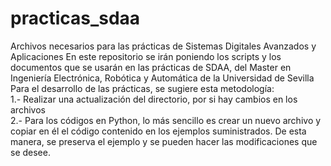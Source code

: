 # practicas_sdaa
Archivos necesarios para las prácticas de Sistemas Digitales Avanzados y Aplicaciones
En este repositorio se irán poniendo los scripts y los documentos que se usarán en las prácticas de SDAA, del Master en Ingeniería Electrónica, Robótica y Automática de la Universidad de Sevilla
</br>
Para el desarrollo de las prácticas, se sugiere esta metodología:
</br>
1.- Realizar una actualización del directorio, por si hay cambios en los archivos
</br>
2.- Para los códigos en Python, lo más sencillo es crear un nuevo archivo y copiar en él el código contenido en los ejemplos suministrados. De esta manera, se preserva el ejemplo y se pueden hacer las modificaciones que se desee.
